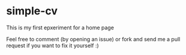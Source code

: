 simple-cv
=========

This is my first epxeriment for a home page

Feel free to comment (by opening an issue) or fork and send me a pull request if you want to fix it yourself :)
